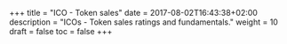 +++
title = "ICO - Token sales"
date = 2017-08-02T16:43:38+02:00
description = "ICOs - Token sales ratings and fundamentals."
weight = 10
draft = false
toc = false
+++
